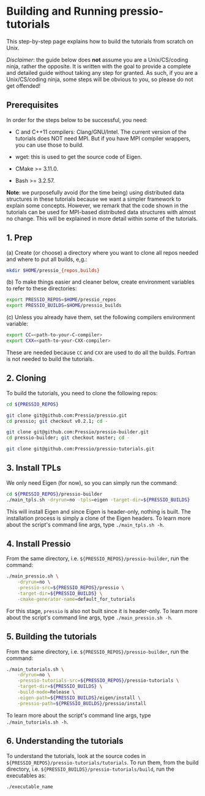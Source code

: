 
# Building and Running pressio-tutorials
This step-by-step page explains how to build the tutorials from scratch on Unix.

*Disclaimer*: the guide below does **not** assume you are a Unix/CS/coding ninja, rather the opposite. It is written with the goal to provide a complete and detailed guide without taking any step for granted. As such, if you are a Unix/CS/coding ninja, some steps will be obvious to you, so please do not get offended!

## Prerequisites
In order for the steps below to be successful, you need:

* C and C++11 compilers: Clang/GNU/Intel.
The current version of the tutorials does NOT need MPI. But if you have MPI compiler wrappers, you can use those to build.

* wget: this is used to get the source code of Eigen.

* CMake >= 3.11.0.

* Bash >= 3.2.57.

**Note**: we purposefully avoid (for the time being) using distributed data structures in these tutorials because we want a simpler framework to explain some concepts. However, we remark that the code shown in the tutorials can be used for MPI-based distributed data structures with almost no change. This will be explained in more detail within some of the tutorials.


<!---------------------------------------------------->
## 1. Prep

(a) Create (or choose) a directory where you want to clone all repos needed and where to put all builds, e,g.:

```bash
mkdir $HOME/pressio_{repos,builds}
```

(b) To make things easier and cleaner below, create environment variables to refer to these directories:

```bash
export PRESSIO_REPOS=$HOME/pressio_repos
export PRESSIO_BUILDS=$HOME/pressio_builds
```

(c) Unless you already have them, set the following compilers environment variable:

```bash
export CC=<path-to-your-C-compiler>
export CXX=<path-to-your-CXX-compiler>
```
These are needed because `CC` and `CXX` are used to do all the builds. Fortran is not needed to build the tutorials.


<!---------------------------------------------------->
## 2. Cloning

To build the tutorials, you need to clone the following repos:

```bash
cd ${PRESSIO_REPOS}

git clone git@github.com:Pressio/pressio.git
cd pressio; git checkout v0.2.1; cd -

git clone git@github.com:Pressio/pressio-builder.git
cd pressio-builder; git checkout master; cd -

git clone git@github.com:Pressio/pressio-tutorials.git
```

<!---------------------------------------------------->
## 3. Install TPLs

We only need Eigen (for now), so you can simply run the command:

```bash
cd ${PRESSIO_REPOS}/pressio-builder
./main_tpls.sh -dryrun=no -tpls=eigen -target-dir=${PRESSIO_BUILDS}
```
This will install Eigen and since Eigen is header-only, nothing is built. 
The installation process is simply a clone of the Eigen headers.
To learn more about the script's command line args, type `./main_tpls.sh -h`.

<!---------------------------------------------------->
## 4. Install Pressio
From the same directory, i.e. `${PRESSIO_REPOS}/pressio-builder`, run the command:

```bash
./main_pressio.sh \
	-dryrun=no \
	-pressio-src=${PRESSIO_REPOS}/pressio \
	-target-dir=${PRESSIO_BUILDS} \
	-cmake-generator-name=default_for_tutorials
```
For this stage, `pressio` is also not built since it is header-only. 
To learn more about the script's command line args, type `./main_pressio.sh -h`.

<!---------------------------------------------------->
## 5. Building the tutorials
From the same directory, i.e. `${PRESSIO_REPOS}/pressio-builder`, run the command:

```bash
./main_tutorials.sh \
	-dryrun=no \
	-pressio-tutorials-src=${PRESSIO_REPOS}/pressio-tutorials \
	-target-dir=${PRESSIO_BUILDS} \
	-build-mode=Release \
	-eigen-path=${PRESSIO_BUILDS}/eigen/install \
	-pressio-path=${PRESSIO_BUILDS}/pressio/install
```
To learn more about the script's command line args, type `./main_tutorials.sh -h`.

<!---------------------------------------------------->
## 6. Understanding the tutorials
To understand the tutorials, look at the source codes in `${PRESSIO_REPOS}/pressio-tutorials/tutorials`.
To run them, from the build directory, i.e. `${PRESSIO_BUILDS}/pressio-tutorials/build`, run the executables as: 
```bash 
./executable_name
```
